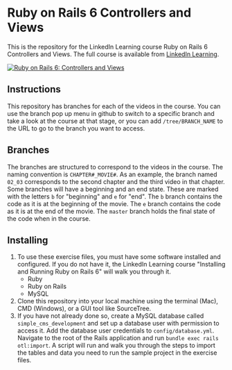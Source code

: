 # Ruby on Rails 6 Controllers and Views
This is the repository for the LinkedIn Learning course Ruby on Rails 6 Controllers and Views. The full course is available from [LinkedIn Learning](LICOURSEURL).

[![Ruby on Rails 6: Controllers and Views](COURSEIMAGE)](LICOURSEURL)


## Instructions
This repository has branches for each of the videos in the course. You can use the branch pop up menu in github to switch to a specific branch and take a look at the course at that stage, or you can add `/tree/BRANCH_NAME` to the URL to go to the branch you want to access.

## Branches
The branches are structured to correspond to the videos in the course. The naming convention is `CHAPTER#_MOVIE#`. As an example, the branch named `02_03` corresponds to the second chapter and the third video in that chapter.
Some branches will have a beginning and an end state. These are marked with the letters `b` for "beginning" and `e` for "end". The `b` branch contains the code as it is at the beginning of the movie. The `e` branch contains the code as it is at the end of the movie. The `master` branch holds the final state of the code when in the course.

## Installing
1. To use these exercise files, you must have some software installed and configured. If you do not have it, the LinkedIn Learning course "Installing and Running Ruby on Rails 6" will walk you through it.
	- Ruby
	- Ruby on Rails
	- MySQL
2. Clone this repository into your local machine using the terminal (Mac), CMD (Windows), or a GUI tool like SourceTree.
3. If you have not already done so, create a MySQL database called `simple_cms_development` and set up a database user with permission to access it. Add the database user credentials to `config/database.yml`. Navigate to the root of the Rails application and run `bundle exec rails otl:import`. A script will run and walk you through the steps to import the tables and data you need to run the sample project in the exercise files.
